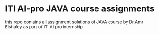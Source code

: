 # ITI AI-pro JAVA course assignments
this repo contains all assignment solutions of JAVA course by Dr.Amr Elshafey as part of ITI AI pro internship
